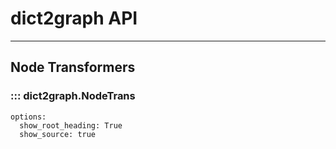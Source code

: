 # dict2graph API
___

## Node Transformers

### ::: dict2graph.NodeTrans
    options:
      show_root_heading: True
      show_source: true

